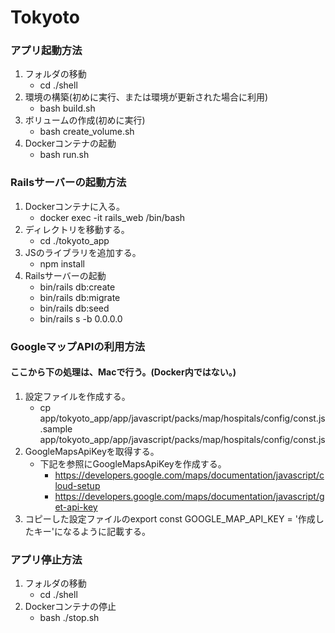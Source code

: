 # Tokyoto

### アプリ起動方法
1. フォルダの移動
    - cd ./shell
2. 環境の構築(初めに実行、または環境が更新された場合に利用)
    - bash build.sh
3. ボリュームの作成(初めに実行)
    - bash create_volume.sh
4. Dockerコンテナの起動
    - bash run.sh

### Railsサーバーの起動方法
1. Dockerコンテナに入る。
    - docker exec -it rails_web /bin/bash
2. ディレクトリを移動する。
    - cd ./tokyoto_app
3. JSのライブラリを追加する。
    - npm install
4. Railsサーバーの起動
    - bin/rails db:create
    - bin/rails db:migrate
    - bin/rails db:seed
    - bin/rails s -b 0.0.0.0

### GoogleマップAPIの利用方法
#### ここから下の処理は、Macで行う。(Docker内ではない。)
1. 設定ファイルを作成する。
    - cp app/tokyoto_app/app/javascript/packs/map/hospitals/config/const.js.sample app/tokyoto_app/app/javascript/packs/map/hospitals/config/const.js
2. GoogleMapsApiKeyを取得する。
    - 下記を参照にGoogleMapsApiKeyを作成する。
        - https://developers.google.com/maps/documentation/javascript/cloud-setup
        - https://developers.google.com/maps/documentation/javascript/get-api-key
3. コピーした設定ファイルのexport const GOOGLE_MAP_API_KEY = '作成したキー'になるように記載する。

### アプリ停止方法
1. フォルダの移動
    - cd ./shell
2. Dockerコンテナの停止
    - bash ./stop.sh
